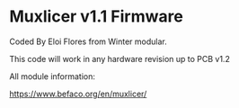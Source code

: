 # Muxlicer v1.1 Firmware

Coded By Eloi Flores from Winter modular.

This code will work in any hardware revision up to PCB v1.2

All module information:

https://www.befaco.org/en/muxlicer/

